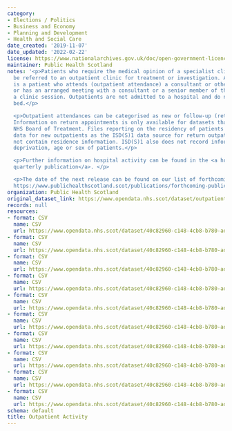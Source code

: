 ```yaml
---
category:
- Elections / Politics
- Business and Economy
- Planning and Development
- Health and Social Care
date_created: '2019-11-07'
date_updated: '2022-02-22'
license: https://www.nationalarchives.gov.uk/doc/open-government-licence/version/3/
maintainer: Public Health Scotland
notes: '<p>Patients who require the medical opinion of a specialist clinician may
  be referred to an outpatient clinic for treatment or investigation. An outpatient
  is a patient who attends (outpatient attendance) a consultant or other medical clinic,
  or has an arranged meeting with a consultant or a senior member of their team outwith
  a clinic session. Outpatients are not admitted to a hospital and do not use a hospital
  bed.</p>

  <p>Outpatient attendances can be categorised as new or follow-up (return) attendances.
  Information on return appointments is only available for datasets that report on
  NHS Board of Treatment. Files reporting on the residency of patients only contain
  data for new outpatients as the ISD(S)1 data source for return outpatients does
  not contain residence information. ISD(S)1 also does not record information on the
  deprivation, age or sex of patients.</p>

  <p>Further information on hospital activity can be found in the <a href="https://www.publichealthscotland.scot/publications/acute-hospital-activity-and-nhs-beds-information-quarterly/acute-hospital-activity-and-nhs-beds-information-quarterly-quarter-ending-30-september-2021/">recent
  quarterly publication</a>. </p>

  <p>The date of the next release can be found on our list of forthcoming publications
  https://www.publichealthscotland.scot/publications/forthcoming-publications/</p>'
organization: Public Health Scotland
original_dataset_link: https://www.opendata.nhs.scot/dataset/outpatient-activity
records: null
resources:
- format: CSV
  name: CSV
  url: https://www.opendata.nhs.scot/dataset/40c82960-c148-4cb8-b780-addddff6e07c/resource/421fe3d3-25f8-4ec5-be48-2da3a4823c23/download/outpatients_by_nhs_board_of_residence.csv
- format: CSV
  name: CSV
  url: https://www.opendata.nhs.scot/dataset/40c82960-c148-4cb8-b780-addddff6e07c/resource/3e767ae5-d6a1-434e-bbed-abd5ab6c23a9/download/outpatients_by_nhs_board_of_residence_age_and_sex.csv
- format: CSV
  name: CSV
  url: https://www.opendata.nhs.scot/dataset/40c82960-c148-4cb8-b780-addddff6e07c/resource/dd94be3e-d9a1-4367-bfe2-618b5b56d9e4/download/outpatients_by_nhs_board_of_residence_and_simd.csv
- format: CSV
  name: CSV
  url: https://www.opendata.nhs.scot/dataset/40c82960-c148-4cb8-b780-addddff6e07c/resource/c8766697-eef0-452f-8041-4a7cc5fa8039/download/outpatients_by_nhs_board_of_residence_and_specialty.csv
- format: CSV
  name: CSV
  url: https://www.opendata.nhs.scot/dataset/40c82960-c148-4cb8-b780-addddff6e07c/resource/480d4317-20ed-44f0-9ca5-f7a866b2ee2d/download/outpatients_by_nhs_board_of_treatment.csv
- format: CSV
  name: CSV
  url: https://www.opendata.nhs.scot/dataset/40c82960-c148-4cb8-b780-addddff6e07c/resource/806245b0-46c7-4a4c-a97a-1b7b9c2fab3e/download/outpatients_by_nhs_board_of_treatment_age_and_sex.csv
- format: CSV
  name: CSV
  url: https://www.opendata.nhs.scot/dataset/40c82960-c148-4cb8-b780-addddff6e07c/resource/e4d9f98a-20b4-401b-bb92-6026c127129e/download/outpatients_by_nhs_board_of_treatment_and_simd.csv
- format: CSV
  name: CSV
  url: https://www.opendata.nhs.scot/dataset/40c82960-c148-4cb8-b780-addddff6e07c/resource/ff1207f8-1f44-4554-94c8-a47625fc3a0d/download/outpatients_by_nhs_board_of_treatment_and_specialty.csv
- format: CSV
  name: CSV
  url: https://www.opendata.nhs.scot/dataset/40c82960-c148-4cb8-b780-addddff6e07c/resource/a0c4f931-f99d-441a-8c50-7c1041b57781/download/outpatients_cross_boundary_flow.csv
- format: CSV
  name: CSV
  url: https://www.opendata.nhs.scot/dataset/40c82960-c148-4cb8-b780-addddff6e07c/resource/84fae0e8-f9f0-4fee-8438-e89ed828dc4b/download/notes.csv
schema: default
title: Outpatient Activity
---
```

